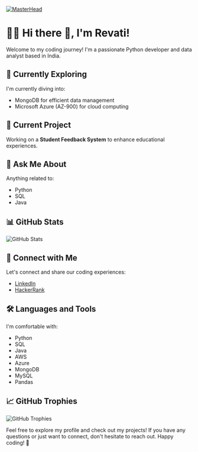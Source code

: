 [![MasterHead](https://assets.bitdegree.org/online-learning-platforms/storage/media/2018/08/what-is-coding.jpg)](https://rishavchanda.io)

# 👩‍💻 Hi there 👋, I'm Revati!

Welcome to my coding journey! I'm a passionate Python developer and data analyst based in India.

## 🌱 Currently Exploring

I'm currently diving into:
- MongoDB for efficient data management
- Microsoft Azure (AZ-900) for cloud computing

## 🔭 Current Project

Working on a **Student Feedback System** to enhance educational experiences.

## 💬 Ask Me About

Anything related to:
- Python
- SQL
- Java

## 📊 GitHub Stats

![GitHub Stats](https://github-readme-stats.vercel.app/api?username=revatipatil88&show_icons=true&count_private=true&hide=contribs,prs)

## 🚀 Connect with Me

Let's connect and share our coding experiences:
- [LinkedIn](https://linkedin.com/in/revati-patil-a25897223)
- [HackerRank](https://www.hackerrank.com/patilrevati195)

## 🛠️ Languages and Tools

I'm comfortable with:
- Python
- SQL
- Java
- AWS
- Azure
- MongoDB
- MySQL
- Pandas

## 📈 GitHub Trophies

![GitHub Trophies](https://github-profile-trophy.vercel.app/?username=revatipatil88)

Feel free to explore my profile and check out my projects! If you have any questions or just want to connect, don't hesitate to reach out. Happy coding! 🚀
